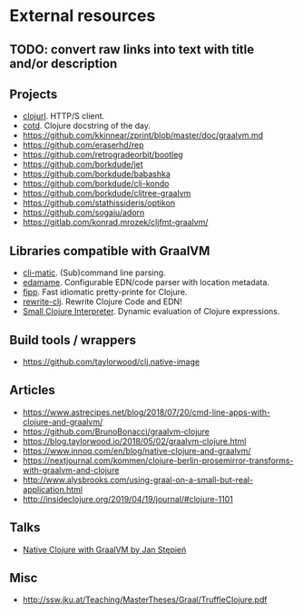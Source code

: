 # External resources

## TODO: convert raw links into text with title and/or description

## Projects

- [clojurl](https://github.com/taylorwood/clojurl). HTTP/S client.
- [cotd](https://github.com/tomekw/cotd). Clojure docstring of the day.
- https://github.com/kkinnear/zprint/blob/master/doc/graalvm.md
- https://github.com/eraserhd/rep
- https://github.com/retrogradeorbit/bootleg
- https://github.com/borkdude/jet
- https://github.com/borkdude/babashka
- https://github.com/borkdude/clj-kondo
- https://github.com/borkdude/cljtree-graalvm
- https://github.com/stathissideris/optikon
- https://github.com/sogaiu/adorn
- https://gitlab.com/konrad.mrozek/cljfmt-graalvm/

## Libraries compatible with GraalVM 

- [cli-matic](https://github.com/l3nz/cli-matic). (Sub)command line parsing.
- [edamame](https://github.com/borkdude/edamame). Configurable EDN/code parser with location metadata.
- [fipp](https://github.com/brandonbloom/fipp). Fast idiomatic pretty-printe for Clojure.
- [rewrite-clj](https://github.com/xsc/rewrite-clj). Rewrite Clojure Code and EDN!
- [Small Clojure Interpreter](https://github.com/borkdude/sci). Dynamic evaluation of Clojure expressions.


## Build tools / wrappers

- https://github.com/taylorwood/clj.native-image

## Articles

- https://www.astrecipes.net/blog/2018/07/20/cmd-line-apps-with-clojure-and-graalvm/
- https://github.com/BrunoBonacci/graalvm-clojure
- https://blog.taylorwood.io/2018/05/02/graalvm-clojure.html
- https://www.innoq.com/en/blog/native-clojure-and-graalvm/
- https://nextjournal.com/kommen/clojure-berlin-prosemirror-transforms-with-graalvm-and-clojure
- http://www.alysbrooks.com/using-graal-on-a-small-but-real-application.html
- http://insideclojure.org/2019/04/19/journal/#clojure-1101

## Talks

- [Native Clojure with GraalVM by Jan Stępień](https://www.youtube.com/watch?v=topKYJgv6qA)


## Misc

- http://ssw.jku.at/Teaching/MasterTheses/Graal/TruffleClojure.pdf

